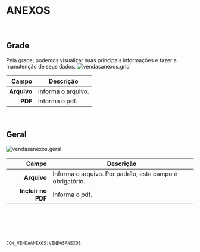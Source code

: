 # ANEXOS
<br>

## Grade
Pela grade, podemos visualizar suas principais informações e fazer a manutenção de seus dados.
![vendasanexos.grid](https://raw.githubusercontent.com/netforcews/docs-siscom/master/geral/imagens/vendasanexos.grid.png)

Campo | Descrição
--:|---
**Arquivo** | Informa o arquivo.
**PDF** | Informa o pdf.
<br>

## Geral
![vendasanexos.geral](https://raw.githubusercontent.com/netforcews/docs-siscom/master/geral/imagens/vendasanexos.geral.png)

Campo | Descrição
--:|---
**Arquivo** | Informa o arquivo. Por padrão, este campo é obrigatório.
**Incluir no PDF** | Informa o pdf.
<br>
<br>
<br>
<br>

```CON_VENDAANEXOS:VENDASANEXOS```
